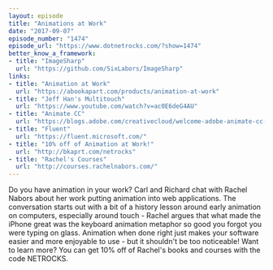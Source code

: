 ```yaml
---
layout: episode
title: "Animations at Work"
date: "2017-09-07"
episode_number: "1474"
episode_url: "https://www.dotnetrocks.com/?show=1474"
better_know_a_framework:
- title: "ImageSharp"
  url: "https://github.com/SixLabors/ImageSharp"
links:
- title: "Animation at Work"
  url: "https://abookapart.com/products/animation-at-work"
- title: "Jeff Han's Multitouch"
  url: "https://www.youtube.com/watch?v=ac0E6deG4AU"
- title: "Animate CC"
  url: "https://blogs.adobe.com/creativecloud/welcome-adobe-animate-cc-a-new-era-for-flash-professional/"
- title: "Fluent"
  url: "https://fluent.microsoft.com/"
- title: "10% off of Animation at Work!"
  url: "http://bkaprt.com/netrocks"
- title: "Rachel's Courses"
  url: "http://courses.rachelnabors.com/"
---
```


Do you have animation in your work? Carl and Richard chat with Rachel Nabors about her work putting animation into web applications. The conversation starts out with a bit of a history lesson around early animation on computers, especially around touch - Rachel argues that what made the iPhone great was the keyboard animation metaphor so good you forgot you were typing on glass. Animation when done right just makes your software easier and more enjoyable to use - but it shouldn't be too noticeable! Want to learn more? You can get 10% off of Rachel's books and courses with the code NETROCKS.
